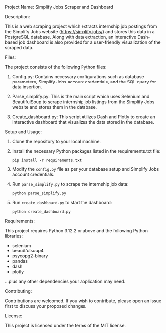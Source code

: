 Project Name: Simplify Jobs Scraper and Dashboard

Description:

This is a web scraping project which extracts internship job postings from the Simplify Jobs website (https://simplify.jobs/) and stores this data in a PostgreSQL database. Along with data extraction, an interactive Dash-based job dashboard is also provided for a user-friendly visualization of the scraped data.

Files:

The project consists of the following Python files:

1. Config.py: Contains necessary configurations such as database parameters, Simplify Jobs account credentials, and the SQL query for data insertion.

2. Parse_simplify.py: This is the main script which uses Selenium and BeautifulSoup to scrape internship job listings from the Simplify Jobs website and stores them in the database.

3. Create_dashboard.py: This script utilizes Dash and Plotly to create an interactive dashboard that visualizes the data stored in the database.


Setup and Usage:

1. Clone the repository to your local machine.

2. Install the necessary Python packages listed in the requirements.txt file:
   
   ```
   pip install -r requirements.txt
   ```

3. Modify the `config.py` file as per your database setup and Simplify Jobs account credentials.

4. Run `parse_simplify.py` to scrape the internship job data:

   ```
   python parse_simplify.py
   ```

5. Run `create_dashboard.py` to start the dashboard:

   ```
   python create_dashboard.py
   ```

Requirements:

This project requires Python 3.12.2 or above and the following Python libraries:

- selenium
- beautifulsoup4
- psycopg2-binary
- pandas
- dash
- plotly

...plus any other dependencies your application may need.

Contributing:

Contributions are welcomed. If you wish to contribute, please open an issue first to discuss your proposed changes.

License:

This project is licensed under the terms of the MIT license.
